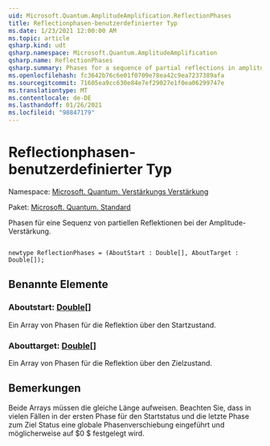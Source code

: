 ```yaml
---
uid: Microsoft.Quantum.AmplitudeAmplification.ReflectionPhases
title: Reflectionphasen-benutzerdefinierter Typ
ms.date: 1/23/2021 12:00:00 AM
ms.topic: article
qsharp.kind: udt
qsharp.namespace: Microsoft.Quantum.AmplitudeAmplification
qsharp.name: ReflectionPhases
qsharp.summary: Phases for a sequence of partial reflections in amplitude amplification.
ms.openlocfilehash: fc3642b76c6e01f0709e78ea42c9ea7237389afa
ms.sourcegitcommit: 71605ea9cc630e84e7ef29027e1f0ea06299747e
ms.translationtype: MT
ms.contentlocale: de-DE
ms.lasthandoff: 01/26/2021
ms.locfileid: "98847179"
---
```

# <a name="reflectionphases-user-defined-type"></a>Reflectionphasen-benutzerdefinierter Typ

Namespace: [Microsoft. Quantum. Verstärkungs Verstärkung](xref:Microsoft.Quantum.AmplitudeAmplification)

Paket: [Microsoft. Quantum. Standard](https://nuget.org/packages/Microsoft.Quantum.Standard)


Phasen für eine Sequenz von partiellen Reflektionen bei der Amplitude-Verstärkung.

```qsharp

newtype ReflectionPhases = (AboutStart : Double[], AboutTarget : Double[]);
```



## <a name="named-items"></a>Benannte Elemente

### <a name="aboutstart--double"></a>Aboutstart: [Double](xref:microsoft.quantum.lang-ref.double)[]

Ein Array von Phasen für die Reflektion über den Startzustand.
### <a name="abouttarget--double"></a>Abouttarget: [Double](xref:microsoft.quantum.lang-ref.double)[]

Ein Array von Phasen für die Reflektion über den Zielzustand.

## <a name="remarks"></a>Bemerkungen

Beide Arrays müssen die gleiche Länge aufweisen. Beachten Sie, dass in vielen Fällen in der ersten Phase für den Startstatus und die letzte Phase zum Ziel Status eine globale Phasenverschiebung eingeführt und möglicherweise auf $0 $ festgelegt wird.